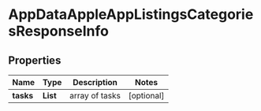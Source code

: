 # AppDataAppleAppListingsCategoriesResponseInfo


## Properties

| Name | Type | Description | Notes |
|------------ | ------------- | ------------- | -------------|
**tasks** | **List<AppDataAppleAppListingsCategoriesTaskInfo>** | array of tasks |[optional]|